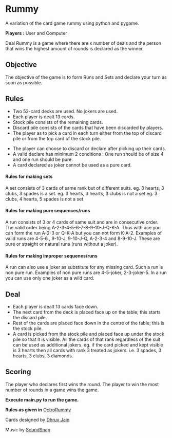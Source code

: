 # Rummy
A variation of the card game rummy using python and pygame.

**Players :** User and Computer

Deal Rummy is a game where there are x number of deals and the person that wins the highest amount of rounds is declared as the winner.

## Objective
The objective of the game is to form Runs and Sets and declare your turn as soon as possible. 

## Rules
* Two 52-card decks are used. No jokers are used.
* Each player is dealt 13 cards.
* Stock pile consists of the remaining cards.
* Discard pile consists of the cards that have been discarded by players.
* The player as to pick a card in each turn either from the top of discard pile or from the top card of the stock pile.
<!--* The player also has to discard a card in each turn.-->
* The player can choose to discard or declare after picking up their cards.
* A valid declare has minimum 2 conditions : One run should be of size 4 and one run should be pure.  
* A card declared as joker cannot be used as a pure card.

#### Rules for making sets
A set consists of 3 cards of same rank but of different suits.
eg. 3 hearts, 3 clubs, 3 spades is a set.
eg. 3 hearts, 3 hearts, 3 clubs is not a set
eg. 3 clubs, 4 hearts, 5 spades is not a set

#### Rules for making pure sequences/runs
A run consists of 3 or 4 cards of same suit and are in consecutive order. The valid order being A-2-3-4-5-6-7-8-9-10-J-Q-K-A.
Thus with ace you can form the run A-2-3 or Q-K-A but you can not form K-A-2. Examples of valid runs are 4-5-6 , 9-10-J, 9-10-J-Q, A-2-3-4 and 8-9-10-J. These are pure or straight or natural runs (runs without a joker).

#### Rules for making improper sequenes/runs
A run can also use a joker as substitute for any missing card. Such a run is non pure run. Examples of non pure runs are 4-5-joker, 2-3-joker-5. In a run you can use only one joker as a wild card.

## Deal
* Each player is dealt 13 cards face down.
* The next card from the deck is placed face up on the table; this starts the discard pile. 
* Rest of the cards are placed face down in the centre of the table; this is the stock pile.
* A card is picked from the stock pile and placed face up under the stock pile so that it is visible. All the cards of that rank regardless of the suit can be used as additional jokers.
eg. if the card picked and kept visible is 3 hearts then all cards with rank 3 treated as jokers. i.e. 3 spades, 3 hearts, 3 clubs, 3 diamonds.

## Scoring
The player who declares first wins the round. The player to win the most number of rounds in a game wins the game.

**Execute main.py to run the game.**

**Rules as given in** [OctroRummy](https://rummy.octro.com/tutorial/)

Cards designed by [Dhruv Jain](https://www.behance.net/dhruv2703f7fd)

Music by [SoundSnap](https://www.soundsnap.com/)
